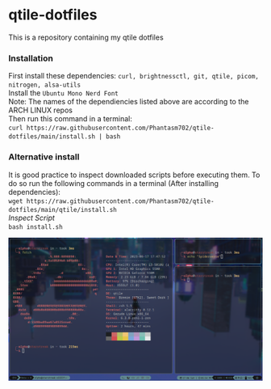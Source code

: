 # qtile-dotfiles
This is a repository containing my qtile dotfiles


### Installation
First install these dependencies: `curl, brightnessctl, git, qtile, picom, nitrogen, alsa-utils`\
Install the `Ubuntu Mono Nerd Font`\
Note: The names of the dependiencies listed above are according to the ARCH LINUX repos\
Then run this command in a terminal:\
`curl https://raw.githubusercontent.com/Phantasm702/qtile-dotfiles/main/install.sh | bash`

### Alternative install
It is good practice to inspect downloaded scripts before executing them. To do so run the following commands in a terminal (After installing dependencies):\
`wget https://raw.githubusercontent.com/Phantasm702/qtile-dotfiles/main/qtile/install.sh`\
*Inspect Script*\
`bash install.sh`

![qtile_rice.png](https://github.com/Phantasm702/qtile-dotfiles/blob/main/qtile_rice.png)
